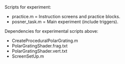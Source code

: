 Scripts for experiment:

- practice.m = Instruction screens and practice blocks. 
- posner_task.m = Main experiment (include triggers).

Dependencies for experimental scripts above:
- CreateProceduralPolarGrating.m
- PolarGratingShader.frag.txt
- PolarGratingShader.vert.txt
- ScreenSetUp.m
